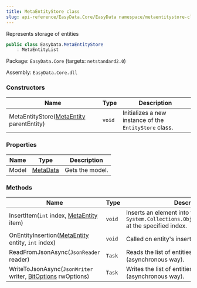 ```yaml
---
title: MetaEntityStore class
slug: api-reference/EasyData.Core/EasyData namespace/metaentitystore-class
---
```



Represents storage of entities
```csharp
public class EasyData.MetaEntityStore
    : MetaEntityList

```
Package: `EasyData.Core` (targets: `netstandard2.0`)

Assembly: `EasyData.Core.dll`

### Constructors

| Name | Type | Description | 
| --- | --- | --- | 
| MetaEntityStore([MetaEntity](/api-reference/easydata-core/easydata-namespace/metaentity-class) parentEntity) | `void` | Initializes a new instance of the `EntityStore` class. | 


### Properties

| Name | Type | Description | 
| --- | --- | --- | 
| Model | [MetaData](/api-reference/easydata-core/easydata-namespace/metadata-class) | Gets the model. | 


### Methods

| Name | Type | Description | 
| --- | --- | --- | 
| InsertItem(`int` index, [MetaEntity](/api-reference/easydata-core/easydata-namespace/metaentity-class) item) | `void` | Inserts an element into the `System.Collections.ObjectModel.Collection'1` at the specified index. | 
| OnEntityInsertion([MetaEntity](/api-reference/easydata-core/easydata-namespace/metaentity-class) entity, `int` index) | `void` | Called on entity's insertion. | 
| ReadFromJsonAsync(`JsonReader` reader) | `Task` | Reads the list of entities from JSON (asynchronous way). | 
| WriteToJsonAsync(`JsonWriter` writer, [BitOptions](/api-reference/easydata-core/easydata-namespace/bitoptions-class) rwOptions) | `Task` | Writes the list of entities to JSON (asynchronous way). |